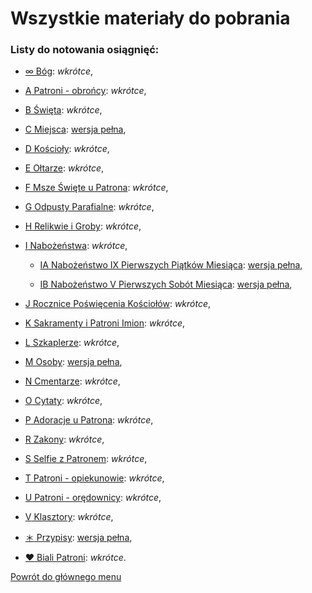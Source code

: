 # Wszystkie materiały do pobrania
### Listy do notowania osiągnięć:

- [<span id="bog" class="status status-list"><span class="status status-gray">∞</span> Bóg</span>](bog.md): _wkrótce_,

- [<span id="patroni-obroncy" class="status status-list"><span class="status status-blue">A</span> Patroni - obrońcy</span>](patroni_obroncy.md): _wkrótce_,

- [<span id="swieta" class="status status-list"><span class="status status-list">B</span> Święta</span>](swieta.md): _wkrótce_,

- [<span id="miejsca" class="status status-list"><span class="status status-list">C</span> Miejsca</span>](miejsca.md): [wersja pełna](../../xx/pdf/lista_v1_c_miejsca.pdf),

- [<span id="koscioly" class="status status-list"><span class="status status-list">D</span> Kościoły</span>](koscioly.md): _wkrótce_,

- [<span id="oltarze" class="status status-list"><span class="status status-list">E</span> Ołtarze</span>](oltarze.md): _wkrótce_,

- [<span id="msze-swiete-u-patrona" class="status status-list"><span class="status status-list">F</span> Msze Święte u Patrona</span>](msze_swiete_u_patrona.md): _wkrótce_,

- [<span id="odpusty-parafialne" class="status status-list"><span class="status status-list">G</span> Odpusty Parafialne</span>](odpusty_parafialne.md): _wkrótce_,

- [<span id="relikwie-i-groby" class="status status-list"><span class="status status-list">H</span> Relikwie i Groby</span>](relikwie_i_groby.md): _wkrótce_,

- [<span id="nabozenstwa" class="status status-list"><span class="status status-list">I</span> Nabożeństwa</span>](nabozenstwa.md): _wkrótce_,

   - [<span id="nabozenstwo-a" class="status status-list"><span class="status status-list">IA</span> Nabożeństwo IX Pierwszych Piątków Miesiąca</span>](nabozenstwo_ix_pierwszych_piatkow_miesiaca.md): [wersja pełna](../../xx/pdf/lista_v1_i_nabozenstwa_ab.pdf),

   - [<span id="nabozenstwo-b" class="status status-list"><span class="status status-list">IB</span> Nabożeństwo V Pierwszych Sobót Miesiąca</span>](nabozenstwo_v_pierwszych_sobot_miesiaca.md): [wersja pełna](../../xx/pdf/lista_v1_i_nabozenstwa_ab.pdf),

- [<span id="rocznice-poswiecenia-kosciolow" class="status status-list"><span class="status status-list">J</span> Rocznice Poświęcenia Kościołów</span>](rocznice_poswiecenia_kosciolow.md): _wkrótce_,

- [<span id="sakramenty-i-patroni-imion" class="status status-list"><span class="status status-list">K</span> Sakramenty i Patroni Imion</span>](sakramenty_i_patroni_imion.md): _wkrótce_,

- [<span id="szkaplerze" class="status status-list"><span class="status status-list">L</span> Szkaplerze</span>](szkaplerze.md): _wkrótce_,

- [<span id="osoby" class="status status-list"><span class="status status-list">M</span> Osoby</span>](osoby.md): [wersja pełna](../../xx/pdf/lista_v1_m_osoby.pdf),

- [<span id="cmentarze" class="status status-list"><span class="status status-list">N</span> Cmentarze</span>](cmentarze.md): _wkrótce_,

- [<span id="cytaty" class="status status-list"><span class="status status-list">O</span> Cytaty</span>](cytaty.md): _wkrótce_,

- [<span id="adoracje-u-patrona" class="status status-list"><span class="status status-list">P</span> Adoracje u Patrona</span>](adoracje_u_patrona.md): _wkrótce_,

- [<span id="zakony" class="status status-list"><span class="status status-list">R</span> Zakony</span>](zakony.md): _wkrótce_,

- [<span id="selfie-z-patronem" class="status status-list"><span class="status status-list">S</span> Selfie z Patronem</span>](selfie-z-patronem.md): _wkrótce_,

- [<span id="patroni-opiekunowie" class="status status-list"><span class="status status-yellow">T</span> Patroni - opiekunowie</span>](patroni_opiekunowie.md): _wkrótce_,

- [<span id="patroni-oredownicy" class="status status-list"><span class="status status-red">U</span> Patroni - orędownicy</span>](patroni_oredownicy.md): _wkrótce_,

- [<span id="klasztory" class="status status-list"><span class="status status-list">V</span> Klasztory</span>](klasztory.md): _wkrótce_,

- [<span id="przypisy" class="status status-list"><span class="status status-list">＊</span> Przypisy</span>](przypisy.md): [wersja pełna](../../xx/pdf/lista_v1_przypisy.pdf),

- [<span id="biali-patroni" class="status status-list"><span class="status status-white">♥</span> Biali Patroni</span>](biali_patroni.md): _wkrótce_.

[Powrót do głównego menu](index.md)
